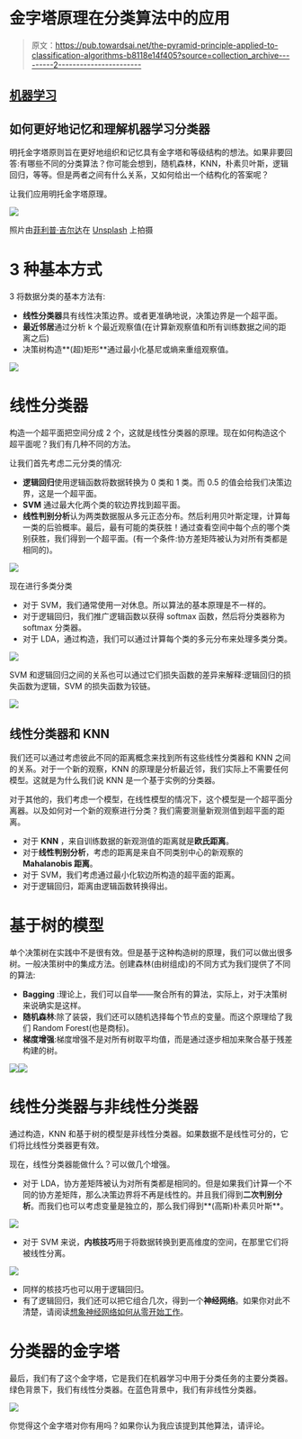 # 金字塔原理在分类算法中的应用

> 原文：<https://pub.towardsai.net/the-pyramid-principle-applied-to-classification-algorithms-b8118e14f405?source=collection_archive---------2----------------------->

## [机器学习](https://towardsai.net/p/category/machine-learning)

## 如何更好地记忆和理解机器学习分类器

明托金字塔原则旨在更好地组织和记忆具有金字塔和等级结构的想法。如果非要回答:有哪些不同的分类算法？你可能会想到，随机森林，KNN，朴素贝叶斯，逻辑回归，等等。但是两者之间有什么关系，又如何给出一个结构化的答案呢？

让我们应用明托金字塔原理。

![](img/9d6531ecfdad5c9d9e08fbc40ecf4d44.png)

照片由[菲利普·吉尔达](https://unsplash.com/@filipovsky?utm_source=medium&utm_medium=referral)在 [Unsplash](https://unsplash.com?utm_source=medium&utm_medium=referral) 上拍摄

# 3 种基本方式

3 将数据分类的基本方法有:

*   **线性分类器**具有线性决策边界。或者更准确地说，决策边界是一个超平面。
*   **最近邻居**通过分析 k 个最近观察值(在计算新观察值和所有训练数据之间的距离之后)
*   决策树构造**(超)矩形**通过最小化基尼或熵来重组观察值。

![](img/3e9648556f1a1af40ad351cc6bb6efa9.png)

# 线性分类器

构造一个超平面把空间分成 2 个，这就是线性分类器的原理。现在如何构造这个超平面呢？我们有几种不同的方法。

让我们首先考虑二元分类的情况:

*   **逻辑回归**使用逻辑函数将数据转换为 0 类和 1 类。而 0.5 的值会给我们决策边界，这是一个超平面。
*   **SVM** 通过最大化两个类的软边界找到超平面。
*   **线性判别分析**认为两类数据服从多元正态分布。然后利用贝叶斯定理，计算每一类的后验概率。最后，最有可能的类获胜！通过查看空间中每个点的哪个类别获胜，我们得到一个超平面。(有一个条件:协方差矩阵被认为对所有类都是相同的)。

![](img/c8fd9f606f2a6346f3094f2fcb2f70b5.png)

现在进行多类分类

*   对于 SVM，我们通常使用一对休息。所以算法的基本原理是不一样的。
*   对于逻辑回归，我们推广逻辑函数以获得 softmax 函数，然后将分类器称为 softmax 分类器。
*   对于 LDA，通过构造，我们可以通过计算每个类的多元分布来处理多类分类。

![](img/ed533fd743ece132a099b9865312194d.png)

SVM 和逻辑回归之间的关系也可以通过它们损失函数的差异来解释:逻辑回归的损失函数为逻辑，SVM 的损失函数为铰链。

![](img/e59c308062bc43a981213131e1f26c37.png)

## 线性分类器和 KNN

我们还可以通过考虑彼此不同的距离概念来找到所有这些线性分类器和 KNN 之间的关系。对于一个新的观察，KNN 的原理是分析最近邻，我们实际上不需要任何模型。这就是为什么我们说 KNN 是一个基于实例的分类器。

对于其他的，我们考虑一个模型，在线性模型的情况下，这个模型是一个超平面分离器。以及如何对一个新的观察进行分类？我们需要测量新观测值到超平面的距离。

*   对于 **KNN** ，来自训练数据的新观测值的距离就是**欧氏距离**。
*   对于**线性判别分析**，考虑的距离是来自不同类别中心的新观察的 **Mahalanobis 距离**。
*   对于 SVM，我们考虑通过最小化软边所构造的超平面的距离。
*   对于逻辑回归，距离由逻辑函数转换得出。

# 基于树的模型

单个决策树在实践中不是很有效。但是基于这种构造树的原理，我们可以做出很多树。一般决策树中的集成方法。创建森林(由树组成)的不同方式为我们提供了不同的算法:

*   **Bagging** :理论上，我们可以自举——聚合所有的算法，实际上，对于决策树来说确实是这样。
*   **随机森林**:除了装袋，我们还可以随机选择每个节点的变量。而这个原理给了我们 Random Forest(也是商标)。
*   **梯度增强**:梯度增强不是对所有树取平均值，而是通过逐步相加来聚合基于残差构建的树。

![](img/9ee58ad8de75b4d2e3f54afacd4fc07b.png)![](img/5df7eef86c9a2705f1ca61bd959ec8d2.png)

# 线性分类器与非线性分类器

通过构造，KNN 和基于树的模型是非线性分类器。如果数据不是线性可分的，它们将比线性分类器更有效。

现在，线性分类器能做什么？可以做几个增强。

*   对于 LDA，协方差矩阵被认为对所有类都是相同的。但是如果我们计算一个不同的协方差矩阵，那么决策边界将不再是线性的。并且我们得到**二次判别分析**。而我们也可以考虑变量是独立的，那么我们得到**(高斯)朴素贝叶斯**。

![](img/d0a01dc0b312acefe438f58a3270c6dd.png)

*   对于 SVM 来说，**内核技巧**用于将数据转换到更高维度的空间，在那里它们将被线性分离。

![](img/5fbd398c8ea900f774752aebcef2f99a.png)

*   同样的核技巧也可以用于逻辑回归。
*   有了逻辑回归，我们还可以把它组合几次，得到一个**神经网络**。如果你对此不清楚，请阅读[想象神经网络如何从零开始工作](https://towardsdatascience.com/visualize-how-a-neural-network-works-from-scratch-3c04918a278)。

# 分类器的金字塔

最后，我们有了这个金字塔，它是我们在机器学习中用于分类任务的主要分类器。绿色背景下，我们有线性分类器。在蓝色背景中，我们有非线性分类器。

![](img/f730cfaf11a1c0aa3e086b22bb92216d.png)

你觉得这个金字塔对你有用吗？如果你认为我应该提到其他算法，请评论。